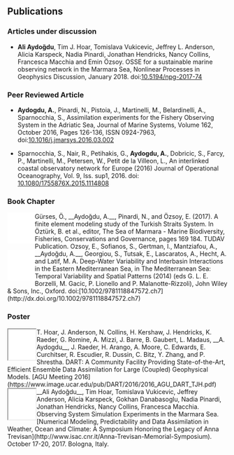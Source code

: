 ## Publications

### Articles under discussion

- __Ali Aydoğdu__, Tim J. Hoar, Tomislava Vukicevic, Jeffrey L. Anderson, Alicia Karspeck, Nadia Pinardi, Jonathan Hendricks, Nancy Collins, Francesca Macchia and Emin Özsoy. OSSE for a sustainable marine observing network in the Marmara Sea, Nonlinear Processes in Geophysics Discussion, January 2018. doi:[10.5194/npg-2017-74
](https://doi.org/10.5194/npg-2017-74)


### Peer Reviewed Article 

- __Aydogdu, A.__, Pinardi, N., Pistoia, J., Martinelli, M., Belardinelli, A., Sparnocchia, S., Assimilation experiments for the Fishery Observing System in the Adriatic Sea, Journal of Marine Systems, Volume 162, October 2016, Pages 126-136, ISSN 0924-7963, doi:[10.1016/j.jmarsys.2016.03.002](http://dx.doi.org/10.1016/j.jmarsys.2016.03.002)

- Sparnocchia, S., Nair, R., Petihakis, G., __Aydogdu, A.__, Dobricic, S., Farcy, P., Martinelli, M., Petersen, W., Petit de la Villeon, L., An interlinked coastal observatory network for Europe (2016) Journal of Operational Oceanography, Vol. 9, Iss. sup1, 2016. doi: [10.1080/1755876X.2015.1114808](http://dx.doi.org/10.1080/1755876X.2015.1114808)

### Book Chapter

<div style="float: left; clear: left">
<iframe style="width:63px; height:70px;" src="//e.issuu.com/embed.html#8893677/56704268" frameborder="0" allowfullscreen></iframe> 
</div>
Gürses, Ö., __Aydoğdu, A.__, Pinardi, N., and Özsoy, E. (2017). A finite element modeling study of the Turkish ̈Straits System. In Öztürk, B. et al., editor, The Sea of Marmara - Marine Biodiversity, Fisheries, Conservations and Governance, pages 169 184. TUDAV Publication.

<div style="float: left; clear: left">
<iframe style="width:63px; height:70px;" src="//e.issuu.com/embed.html#8893677/56704174" frameborder="0" allowfullscreen></iframe> 
</div>
Ozsoy, E., Sofianos, S., Gertman, I., Mantziafou, A., __Aydoğdu, A.__, Georgiou, S., Tutsak, E., Lascaratos, A., Hecht, A. and Latif, M. A. Deep-Water Variability and Interbasin Interactions in the Eastern Mediterranean Sea, in The Mediterranean Sea: Temporal Variability and Spatial Patterns (2014) (eds G. L. E. Borzelli, M. Gacic, P. Lionello and P. Malanotte-Rizzoli), John Wiley & Sons, Inc., Oxford. doi:[10.1002/9781118847572.ch7](http://dx.doi.org/10.1002/9781118847572.ch7)

### Poster

<div style="float: left; clear: left">
<iframe style="width:63px; height:70px;" src="//e.issuu.com/embed.html#8893677/56488691" frameborder="1" allowfullscreen></iframe> 
</div>
T. Hoar, J. Anderson, N. Collins, H. Kershaw, J. Hendricks, K. Raeder, G. Romine, A. Mizzi, J. Barre, B. Gaubert, L. Madaus, __A. Aydogdu__, J. Raeder, H. Arango, A. Moore, C. Edwards, E. Curchitser, R. Escudier, R. Dussin, C. Bitz, Y. Zhang, and P. Shrestha. DART: A Community Facility Providing State-of-the-Art, Efficient
Ensemble Data Assimilation for Large (Coupled) Geophysical Models. [AGU Meeting 2016](https://www.image.ucar.edu/pub/DART/2016/2016_AGU_DART_TJH.pdf)


<div style="float: left; clear: left">
<iframe style="width:63px; height:70px;" src="//e.issuu.com/embed.html#8893677/56489504" frameborder="1" allowfullscreen></iframe> 
</div>
__Ali Aydoğdu__, Tim Hoar, Tomislava Vukicevic, Jeffrey Anderson, Alicia Karspeck, Gokhan Danabasoglu, Nadia Pinardi, Jonathan Hendricks, Nancy Collins, Francesca Macchia. Observing System Simulation Experiments in the Marmara Sea. [Numerical Modeling, Predictability and Data Assimilation in Weather, Ocean and Climate: A Symposium Honoring the Legacy of Anna Trevisan](http://www.isac.cnr.it/Anna-Trevisan-Memorial-Symposium). October 17-20, 2017. Bologna, Italy.

